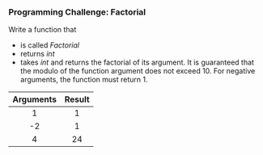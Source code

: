### Programming Challenge: Factorial 

Write a function that

- is called *Factorial*
- returns *int*
- takes *int* and returns the factorial of its argument. It is guaranteed that the modulo of the function argument does not exceed 10. For negative arguments, the function must return 1.

|            Arguments           |            Result              |
|:------------------------------:|:------------------------------:|
| 1                              | 1                              |
| -2                             | 1                              |
| 4                              | 24                             |

